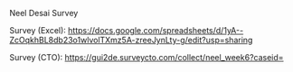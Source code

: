 Neel Desai Survey

Survey (Excel): https://docs.google.com/spreadsheets/d/1yA--ZcOqkhBL8db23o1wlvolTXmz5A-zreeJynLty-g/edit?usp=sharing

Survey (CTO): https://gui2de.surveycto.com/collect/neel_week6?caseid=

